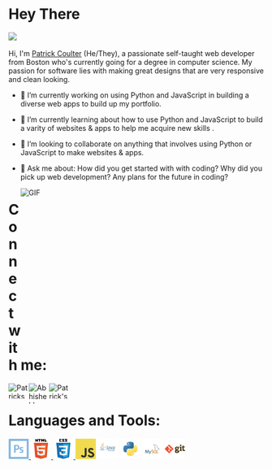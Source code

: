 <h1> Hey There </h1> <img src="https://media.giphy.com/media/hvRJCLFzcasrR4ia7z/giphy.gif" width="25px">

<br />

Hi, I'm [Patrick Coulter](https://patricks-portfolio.netlify.app) (He/They), a passionate self-taught web developer from Boston who's currently going for a degree in computer science. My passion for software lies with making great designs that are very responsive and clean looking.

- 🔭 I’m currently working on using Python and JavaScript in building a diverse web apps to build up my portfolio.   

- 🌱 I’m currently learning about how to use Python and JavaScript to build a varity of websites & apps to help me acquire new skills .

- 👯 I’m looking to collaborate on anything that involves using Python or JavaScript to make websites & apps.

- 💬 Ask me about: 
           How did you get started with with coding? 
           Why did you pick up web development?
           Any plans for the future in coding?

  <img align="right" alt="GIF" src="https://github.com/abhisheknaiidu/abhisheknaiidu/blob/master/code.gif?raw=true" width="500" height="320" />

<h1 align="left">Connect with me:</h1>
<p align="left">
<a href="https://twitter.com/PatricksCode">
  <img align="left" alt="Patricks Code | Twitter" height="30" width="40" src="https://raw.githubusercontent.com/peterthehan/peterthehan/master/assets/twitter.svg" />
</a>
<a href="https://www.linkedin.com/in/patrick-coulter-0582a3211/">
  <img align="left" alt="Abhishek's LinkedIN" height="40" width="40" src="https://raw.githubusercontent.com/peterthehan/peterthehan/master/assets/linkedin.svg" />
</a>
<a href="https://patricks-portfolio.netlify.app">
  <img align="left" alt="Patrick's Portfolio" height="30" width="40" src="https://preview.redd.it/u5g98dwm81161.png?width=512&format=png&auto=webp&s=abe52de9b8e804d2a3ee9e00f2ca3586e9b1cdf6"/>
</a>
</p>

<br />
<h1>Languages and Tools: </h1>

<p align="left">
<a href="https://www.photoshop.com/en" target="_blank"> <img src="https://raw.githubusercontent.com/devicons/devicon/master/icons/photoshop/photoshop-line.svg" alt="photoshop" height="40"/> </a>
<a href="https://www.w3.org/html/" target="_blank"> <img src="https://raw.githubusercontent.com/devicons/devicon/master/icons/html5/html5-original-wordmark.svg" alt="html5" height="40"/> </a>
<a href="https://www.w3schools.com/css/" target="_blank"> <img src="https://raw.githubusercontent.com/devicons/devicon/master/icons/css3/css3-original-wordmark.svg" alt="css3" height="40"/> </a>
<code><img height="40" src="https://raw.githubusercontent.com/github/explore/80688e429a7d4ef2fca1e82350fe8e3517d3494d/topics/javascript/javascript.png"></code>
<code><img height="40" src="https://raw.githubusercontent.com/github/explore/80688e429a7d4ef2fca1e82350fe8e3517d3494d/topics/java/java.png"></code>
<code><img height="40" src="https://raw.githubusercontent.com/github/explore/80688e429a7d4ef2fca1e82350fe8e3517d3494d/topics/python/python.png"></code>
<code><img height="40" src="https://raw.githubusercontent.com/github/explore/80688e429a7d4ef2fca1e82350fe8e3517d3494d/topics/mysql/mysql.png"></code>
<code><img height="40" src="https://raw.githubusercontent.com/github/explore/80688e429a7d4ef2fca1e82350fe8e3517d3494d/topics/git/git.png"></code>
</p>
